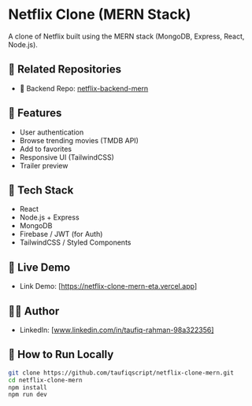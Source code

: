 # Netflix Clone (MERN Stack)

A clone of Netflix built using the MERN stack (MongoDB, Express, React, Node.js).

## 🔗 Related Repositories

- 🔧 Backend Repo: [netflix-backend-mern](https://github.com/taufiqscript/netflix-backend-mern)


## 🚀 Features
- User authentication
- Browse trending movies (TMDB API)
- Add to favorites
- Responsive UI (TailwindCSS)
- Trailer preview

## 🚀 Tech Stack
- React
- Node.js + Express
- MongoDB
- Firebase / JWT (for Auth)
- TailwindCSS / Styled Components

## 🔗 Live Demo
- Link Demo: [https://netflix-clone-mern-eta.vercel.app]

## 🧑‍💻 Author
- LinkedIn: [www.linkedin.com/in/taufiq-rahman-98a322356]

## 📂 How to Run Locally
```bash
git clone https://github.com/taufiqscript/netflix-clone-mern.git
cd netflix-clone-mern
npm install
npm run dev
